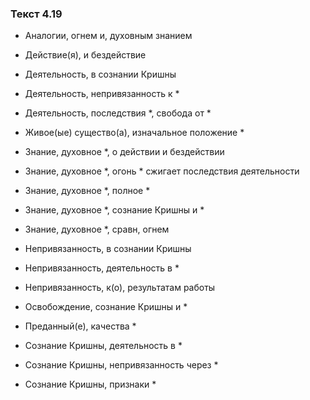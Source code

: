 ### Текст 4.19

- Аналогии, огнем и, духовным знанием

- Действие(я), и бездействие

- Деятельность, в сознании Кришны

- Деятельность, непривязанность к *

- Деятельность, последствия *, свобода от *

- Живое(ые) существо(а), изначальное положение *

- Знание, духовное *, о действии и бездействии

- Знание, духовное *, огонь * сжигает последствия деятельности

- Знание, духовное *, полное *

- Знание, духовное *, сознание Кришны и *

- Знание, духовное *, сравн, огнем

- Непривязанность, в сознании Кришны

- Непривязанность, деятельность в *

- Непривязанность, к(о), результатам работы

- Освобождение, сознание Кришны и *

- Преданный(е), качества *

- Сознание Кришны, деятельность в *

- Сознание Кришны, непривязанность через *

- Сознание Кришны, признаки *
	
